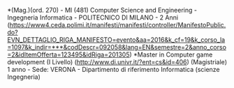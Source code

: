 *(Mag.)(ord. 270) - MI (481) Computer Science and Engineering - Ingegneria Informatica - POLITECNICO DI MILANO - 2 Anni (https://www4.ceda.polimi.it/manifesti/manifesti/controller/ManifestoPublic.do?EVN_DETTAGLIO_RIGA_MANIFESTO=evento&aa=2016&k_cf=19&k_corso_la=1097&k_indir=***&codDescr=092058&lang=EN&semestre=2&anno_corso=2&idItemOfferta=123495&idRiga=201305)
*Master in Computer game development (I Livello) (http://www.di.univr.it/?ent=cs&id=406) (Magistriale) 1 anno - Sede: VERONA - Dipartimento di riferimento Informatica (scienze Ingegneria)
